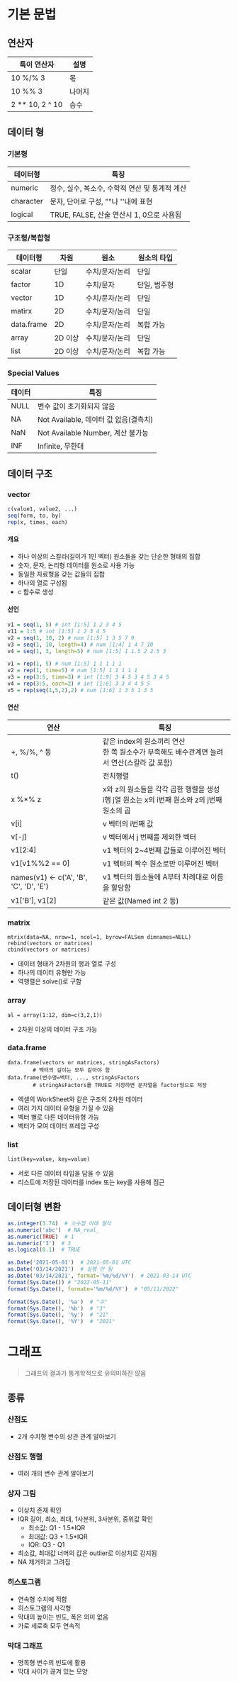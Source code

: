 # 기본 문법

## 연산자

| 특이 연산자     | 설명   |
| --------------- | ------ |
| 10 %/% 3        | 몫     |
| 10 %% 3         | 나머지 |
| 2 ** 10, 2 ^ 10 | 승수   |



## 데이터 형

### 기본형

| 데이터형  | 특징                                           |
| --------- | ---------------------------------------------- |
| numeric   | 정수, 실수, 복소수, 수학적 연산 및 통계적 계산 |
| character | 문자, 단어로 구성, ""나 ''내에 표현            |
| logical   | TRUE, FALSE, 산술 연산시 1, 0으로 사용됨       |



### 구조형/복합형

| 데이터형   | 차원    | 원소           | 원소의 타입  |
| ---------- | ------- | -------------- | ------------ |
| scalar     | 단일    | 수치/문자/논리 | 단일         |
| factor     | 1D      | 수치/문자      | 단일, 범주형 |
| vector     | 1D      | 수치/문자/논리 | 단일         |
| matirx     | 2D      | 수치/문자/논리 | 단일         |
| data.frame | 2D      | 수치/문자/논리 | 복합 가능    |
| array      | 2D 이상 | 수치/문자/논리 | 단일         |
| list       | 2D 이상 | 수치/문자/논리 | 복합 가능    |



### Special Values

| 데이터 | 특징                                  |
| ------ | ------------------------------------- |
| NULL   | 변수 값이 초기화되지 않음             |
| NA     | Not Available, 데이터 값 없음(결측치) |
| NaN    | Not Available Number, 계산 불가능     |
| INF    | Infinite, 무한대                      |



## 데이터 구조

### vector

```R
c(value1, value2, ...)
seq(form, to, by)
rep(x, times, each)
```



#### 개요

- 하나 이상의 스칼라(길이가 1인 벡터) 원소들을 갖는 단순한 형태의 집합
- 숫자, 문자, 논리형 데이터를 원소로 사용 가능
- 동일한 자료형을 갖는 값들의 집합
- 하나의 열로 구성됨
- c 함수로 생성



#### 선언

```R
v1 = seq(1, 5) # int [1:5] 1 2 3 4 5
v11 = 1:5 # int [1:5] 1 2 3 4 5
v2 = seq(1, 10, 2) # num [1:5] 1 3 5 7 9
v3 = seq(1, 10, length=4) # num [1:4] 1 4 7 10
v4 = seq(1, 3, length=5) # num [1:5] 1 1.5 2 2.5 3

v1 = rep(1, 5) # num [1:5] 1 1 1 1 1
v2 = rep(1, time=5) # num [1:5] 1 1 1 1 1
v3 = rep(3:5, time=3) # int [1:9] 3 4 5 3 4 5 3 4 5
v4 = rep(3:5, each=2) # int [1:6] 3 3 4 4 5 5
v5 = rep(seq(1,5,2),2) # num [1:6] 1 3 5 1 3 5
```



#### 연산

| 연산                                    | 특징                                                         |
| --------------------------------------- | ------------------------------------------------------------ |
| +, %/%, ^ 등                            | 같은 index의 원소끼리 연산<br />한 쪽 원소수가 부족해도 배수관계면 늘려서 연산(스칼라 값 포함) |
| t()                                     | 전치행렬                                                     |
| x %*% z                                 | x와 z의 원소들을 각각 곱한 행렬을 생성<br />i행 j열 원소는 x의 i번째 원소와 z의 j번째 원소의 곱 |
| v[i]                                    | v 벡터의 i번째 값                                            |
| v[-j]                                   | v 벡터에서 j 번째를 제외한 벡터                              |
| v1[2:4]                                 | v1 벡터의 2~4번째 값들로 이루어진 벡터                       |
| v1[v1%%2 == 0]                          | v1 벡터의 짝수 원소로만 이루어진 벡터                        |
| names(v1) <- c('A', 'B', 'C', 'D', 'E') | v1 벡터의 원소들에 A부터 차례대로 이름을 할당함              |
| v1['B'], v1[2]                          | 같은 값(Named int 2 등)                                      |



### matrix

```	
mtrix(data=NA, nrow=1, ncol=1, byrow=FALSem dimnames=NULL)
rebind(vectors or matrices)
cbind(vectors or matrices)
```

- 데이터 형태가 2차원의 행과 열로 구성
- 하나의 데이터 유형만 가능
- 역행렬은 solve()로 구함



### array

```
al = array(1:12, dim=c(3,2,1))
```

- 2차원 이상의 데이터 구조 가능



### data.frame

```
data.frame(vectors or matrices, stringAsFactors)
		# 벡터의 길이는 모두 같아야 함
data.frame(변수명=벡터, ..., stringAsFactors
		# stringAsFactors를 TRUE로 지정하면 문자열을 factor형으로 저장
```

- 엑셀의 WorkSheet와 같은 구조의 2차원 데이터
- 여러 가지 데이터 유형을 가질 수 있음
- 벡터 별로 다른 데이터유형 가능
- 벡터가 모여 데이터 프레임 구성



### list

```
list(key=value, key=value)
```

- 서로 다른 데이터 타입을 담을 수 있음
- 리스트에 저장된 데이터를 index 또는 key를 사용해 접근



## 데이터형 변환

```R
as.integer(3.74)  # 소수점 아래 절삭
as.numeric('abc')  # NA_real_
as.numeric(TRUE)  # 1
as.numeric('3')  # 3
as.logical(0.1)  # TRUE

as.Date('2021-05-01')  # 2021-05-01 UTC
as.Date('03/14/2021')  # 실행 안 됨
as.Date('03/14/2021', format='%m/%d/%Y')  # 2021-03-14 UTC
format(Sys.Date()) # "2022-05-11"
format(Sys.Date(), formate='%m/%d/%Y')  # "05/11/2022"

format(Sys.Date(), '%a')  # "수"
format(Sys.Date(), '%b')  # "3"
format(Sys.Date(), '%y')  # "21"
format(Sys.Date(), '%Y')  # "2021"
```





# 그래프

> 그래프의 결과가 통계학적으로 유의미하진 않음

## 종류

### 산점도

- 2개 수치형 변수의 상관 관계 알아보기



### 산점도 행렬

- 여러 개의 변수 관계 알아보기



### 상자 그림

- 이상치 존재 확인
- IQR 길이, 최소, 최대, 1사분위, 3사분위, 중위값 확인
  - 최소값: Q1 - 1.5*IQR
  - 최대값: Q3 + 1.5*IQR
  - IQR: Q3 - Q1
- 최소값, 최대값 너머의 값은 outlier로 이상치로 감지됨
- NA 제거하고 그려짐



### 히스토그램

- 연속형 수치에 적합
- 히스토그램의 사각형
- 막대의 높이는 빈도, 폭은 의미 없음
- 가로 세로축 모두 연속적



### 막대 그래프

- 명목형 변수의 빈도에 활용
- 막대 사이가 끊겨 있는 모양